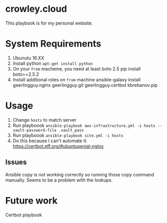 # crowley.cloud
This playbook is for my personal website.

# System Requirements
1.  Ubunutu 16.XX
2.  Install python `apt-get install python`
3.  On your `from` macheine, you need at least boto 2.5
        pip install boto==2.5.2
4.  Install additional roles on `from` machine
        ansible-galaxy install geerlingguy.nginx geerlingguy.git geerlingguy.certbot kbrebanov.pip

# Usage
1.  Change `hosts` to match server
2.  Run playboook `ansible-playbook aws-infrastructure.yml -i hosts --vault-password-file .vault_pass`
2.  Run playboook `ansible-playbook site.yml -i hosts`
3. Do this because I can't automate it: https://certbot.eff.org/#ubuntuxenial-nginx

## Issues
Ansible copy is not working correctly so running those copy command manually. Seems to be a problem with the lookups.

# Future work
Certbot playbook
